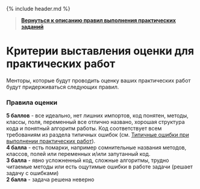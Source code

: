 {% include header.md %}

>
>**[Вернуться к описанию правил выполнения практических заданий]({{site.materialsurl}}general/practical_tasks_completing_rules)**
>

Критерии выставления оценки для практических работ
====================

Менторы, которые будут проводить оценку ваших практических работ будут придерживаться следующих правил.

### Правила оценки
**5 баллов** - все идеально, нет лишних импортов, код понятен, методы, классы, поля, переменный все отлично названо, хорошая структура кода и понятный алгоритм работы. Код соответствует всем требованиям из раздела типичных ошибок (см. [Типичные ошибки при выполнении практических работ]({{site.materialsurl}}general/typical_mistakes)).  
**4 балла** - есть помарки, например сомнительные названия методов, классов, полей или переменных и/или запутанный код.  
**3 балла** - явно усложненный код, сложные алгоритмы, трудно читаемые методы или есть ощутимые ошибки в работе задачи (решает задачу с ошибками)  
**2 балла** - задача решена неверно  

